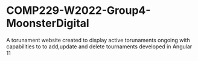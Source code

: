 # COMP229-W2022-Group4-MoonsterDigital 
A torunament website created to display active torunaments ongoing with capabilities to to add,update and delete tournaments developed in Angular 11 
